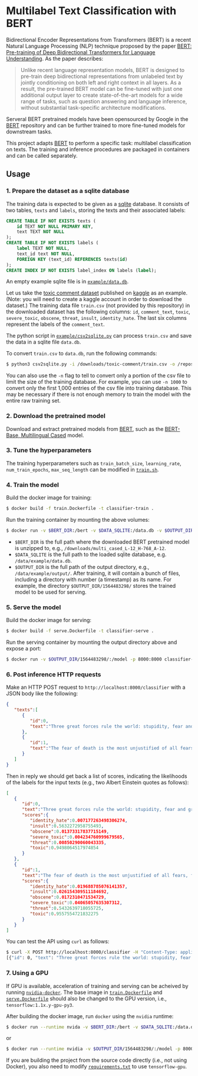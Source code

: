 # Multilabel Text Classification with BERT

Bidirectional Encoder Representations from Transformers (BERT) is a recent Natural Language Processing (NLP) technique proposed by the paper [BERT: Pre-training of Deep Bidirectional Transformers for Language Understanding](https://arxiv.org/abs/1810.04805). As the paper describes:
> Unlike recent language representation models, BERT is designed to pre-train deep bidirectional representations from unlabeled text by jointly conditioning on both left and right context in all layers. As a result, the pre-trained BERT model can be fine-tuned with just one additional output layer to create state-of-the-art models for a wide range of tasks, such as question answering and language inference, without substantial task-specific architecture modifications.

Serveral BERT pretrained models have been opensourced by Google in the [BERT](https://github.com/google-research/bert) repository and can be further trained to more fine-tuned models for downstream tasks.

This project adapts [BERT](https://github.com/google-research/bert) to perform a specific task: multilabel classification on texts. The training and inference procedures are packaged in containers and can be called separately.

## Usage

### 1. Prepare the dataset as a sqlite database
The training data is expected to be given as a [sqlite](https://www.sqlite.org/index.html) database. It consists of two tables, `texts` and `labels`, storing the texts and their associated labels:
```SQL
CREATE TABLE IF NOT EXISTS texts (
    id TEXT NOT NULL PRIMARY KEY,
    text TEXT NOT NULL
);
CREATE TABLE IF NOT EXISTS labels (
    label TEXT NOT NULL,
    text_id text NOT NULL,
    FOREIGN KEY (text_id) REFERENCES texts(id)
);
CREATE INDEX IF NOT EXISTS label_index ON labels (label);
```
An empty example sqlite file is in [`example/data.db`](https://github.com/yam-ai/bert-multilabel-classifier/blob/master/example/data.db).

Let us take the [toxic comment dataset](https://www.kaggle.com/c/jigsaw-toxic-comment-classification-challenge/data) published on [kaggle](https://www.kaggle.com/) as an example. (Note: you will need to create a kaggle account in order to download the dataset.) The training data file `train.csv` (not provided by this repository) in the downloaded dataset has the following columns: `id`, `comment_text`, `toxic`, `severe_toxic`, `obscene`, `threat`, `insult`, `identity_hate`. The last six columns represent the labels of the `comment_text`.

The python script in [`example/csv2sqlite.py`](https://github.com/yam-ai/bert-multilabel-classifier/blob/master/example/csv2sqlite.py) can process `train.csv` and save the data in a sqlite file `data.db`.

To convert `train.csv` to `data.db`, run the following commands:
```sh
$ python3 csv2sqlite.py -i /downloads/toxic-comment/train.csv -o /repos/bert-multilabel-classifier/example/data.db
```
You can also use the `-n` flag to tell to convert only a portion of the csv file to limit the size of the training database. For example, you can use `-n 1000` to convert only the first 1,000 entries of the csv file into training database. This may be necessary if there is not enough memory to train the model with the entire raw training set.

### 2. Download the pretrained model
Download and extract pretrained models from [BERT](https://github.com/google-research/bert), such as the [BERT-Base, Multilingual Cased](https://storage.googleapis.com/bert_models/2018_11_23/multi_cased_L-12_H-768_A-12.zip) model.


### 3. Tune the hyperparameters
The training hyperparameters such as `train_batch_size`, `learning_rate`, `num_train_epochs`, `max_seq_length` can be modified in [`train.sh`](https://github.com/yam-ai/bert-multilabel-classifier/blob/master/train.sh).


### 4. Train the model
Build the docker image for training:
```sh
$ docker build -f train.Dockerfile -t classifier-train .
```  

Run the training container by mounting the above volumes:
```sh
$ docker run -v $BERT_DIR:/bert -v $DATA_SQLITE:/data.db -v $OUTPUT_DIR:/output classifier-train
```

* `$BERT_DIR` is the full path where the downloaded BERT pretrained model is unzipped to, e.g., `/downloads/multi_cased_L-12_H-768_A-12`.
* `$DATA_SQLITE` is the full path to the loaded sqlite database, e.g. `/data/example/data.db`.
* `$OUTPUT_DIR` is the full path of the output directory, e.g., `/data/example/output/`. After training, it will contain a bunch of files, including a directory with number (a timestamp) as its name. For example, the directory `$OUTPUT_DIR/1564483298/` stores the trained model to be used for serving.


### 5. Serve the model
Build the docker image for serving:
```sh
$ docker build -f serve.Dockerfile -t classifier-serve .
```

Run the serving container by mounting the output directory above and expose a port:
```sh
$ docker run -v $OUTPUT_DIR/1564483298/:/model -p 8000:8000 classifier-serve
```


### 6. Post inference HTTP requests

Make an HTTP POST request to `http://localhost:8000/classifier` with a JSON body like the following:
```json
{ 
   "texts":[ 
      { 
         "id":0,
         "text":"Three great forces rule the world: stupidity, fear and greed."
      },
      { 
         "id":1,
         "text":"The fear of death is the most unjustified of all fears, for there's no risk of accident for someone who's dead"
      }
   ]
}
```
Then in reply we should get back a list of scores, indicating the likelihoods of the labels for the input texts (e.g., two Albert Einstein quotes as follows):
```json
[ 
   { 
      "id":0,
      "text":"Three great forces rule the world: stupidity, fear and greed.",
      "scores":{ 
         "identity_hate":0.007177263498306274,
         "insult":0.5632272958755493,
         "obscene":0.01373317837715149,
         "severe_toxic":0.004234760999679565,
         "threat":0.00850290060043335,
         "toxic":0.9498064517974854
      }
   },
   { 
      "id":1,
      "text":"The fear of death is the most unjustified of all fears, for there's no risk of accident for someone who's dead",
      "scores":{ 
         "identity_hate":0.019688785076141357,
         "insult":0.026154309511184692,
         "obscene":0.0172310471534729,
         "severe_toxic":0.04065057635307312,
         "threat":0.5432639718055725,
         "toxic":0.9557554721832275
      }
   }
]
```

You can test the API using `curl` as follows:

```sh
$ curl -X POST http://localhost:8000/classifier -H "Content-Type: application/json" -d $'{"texts":[{"id":0,"text":"Three great forces rule the world: stupidity, fear and greed."},{"id":1,"text":"The fear of death is the most unjustified of all fears, for there\'s no risk of accident for someone who\'s dead"}]}'
[{"id": 0, "text": "Three great forces rule the world: stupidity, fear and greed.", "scores": {"identity_hate": 0.007177263498306274, "insult": 0.5632272958755493, "obscene": 0.01373317837715149, "severe_toxic": 0.004234760999679565, "threat": 0.00850290060043335, "toxic": 0.9498064517974854}}, {"id": 1, "text": "The fear of death is the most unjustified of all fears, for there's no risk of accident for someone who's dead", "scores": {"identity_hate": 0.019688785076141357, "insult": 0.026154309511184692, "obscene": 0.0172310471534729, "severe_toxic": 0.04065057635307312, "threat": 0.5432639718055725, "toxic": 0.9557554721832275}}]
```

### 7. Using a GPU
If GPU is available, acceleration of training and serving can be acheived by running [`nvidia-docker`](https://github.com/NVIDIA/nvidia-docker). The base image in [`train.Dockerfile`](https://github.com/yam-ai/bert-multilabel-classifier/blob/master/train.Dockerfile) and [`serve.Dockerfile`](https://github.com/yam-ai/bert-multilabel-classifier/blob/master/serve.Dockerfile) should also be changed to the GPU version, i.e., `tensorflow:1.1x.y-gpu-py3`.

After building the docker image, run `docker` using the `nvidia` runtime:

```sh
$ docker run --runtime nvida -v $BERT_DIR:/bert -v $DATA_SQLITE:/data.db -v $OUTPUT_DIR:/output classifier-train
```
or 
```sh
$ docker run --runtime nvidia -v $OUTPUT_DIR/1564483298/:/model -p 8000:8000 classifier-serve
```

If you are building the project from the source code directly (i.e., not using Docker), you also need to modify [`requirements.txt`](https://github.com/yam-ai/bert-multilabel-classifier/blob/master/requirements.txt) to use `tensorflow-gpu`.
